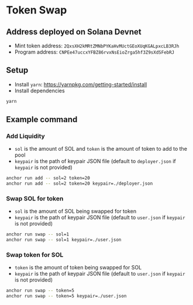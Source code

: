 # Token Swap

## Address deployed on Solana Devnet
- Mint token address: `2QxsXH2kMRtZMNbPYKaHvMUctGEoXUqKGALpxcLB3RJh`
- Program address: `CNPEe47uccxYFBZ86rvxNsEioZrga5hf3Z9sXdSFebRJ`

## Setup
- Install `yarn`: https://yarnpkg.com/getting-started/install
- Install dependencies
```bash
yarn
```

## Example command
### Add Liquidity
- `sol` is the amount of SOL and `token` is the amount of token to add to the pool
- `keypair` is the path of keypair JSON file (default to `deployer.json` if `keypair` is not provided)
```bash
anchor run add -- sol=2 token=20
anchor run add -- sol=2 token=20 keypair=./deployer.json
```

### Swap SOL for token
- `sol` is the amount of SOL being swapped for token
- `keypair` is the path of keypair JSON file (default to `user.json` if `keypair` is not provided)
```bash
anchor run swap -- sol=1
anchor run swap -- sol=1 keypair=./user.json
```

### Swap token for SOL
- `token` is the amount of token being swapped for SOL
- `keypair` is the path of keypair JSON file (default to `user.json` if `keypair` is not provided)
```bash
anchor run swap -- token=5
anchor run swap -- token=5 keypair=./user.json
```
